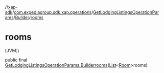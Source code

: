 //[xap-sdk](../../../../index.md)/[com.expediagroup.sdk.xap.operations](../../index.md)/[GetLodgingListingsOperationParams](../index.md)/[Builder](index.md)/[rooms](rooms.md)

# rooms

[JVM]\

public final [GetLodgingListingsOperationParams.Builder](index.md)[rooms](rooms.md)([List](https://docs.oracle.com/javase/8/docs/api/java/util/List.html)&lt;[Room](../../../com.expediagroup.sdk.xap.models/-room/index.md)&gt;rooms)
